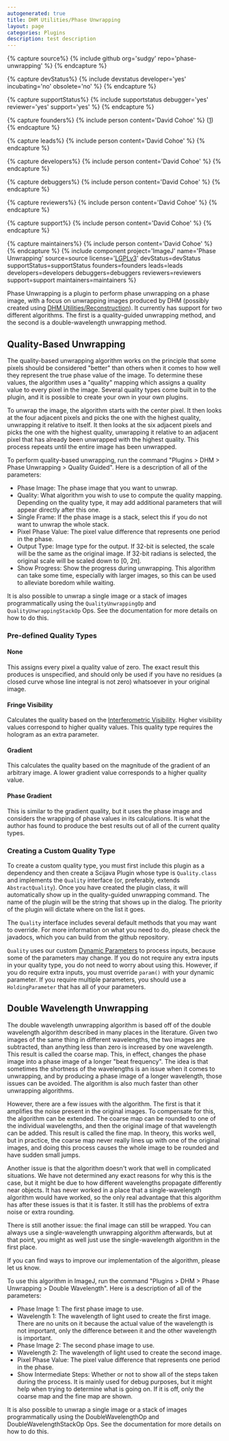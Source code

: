 ```yaml
---
autogenerated: true
title: DHM Utilities/Phase Unwrapping
layout: page
categories: Plugins
description: test description
---
```



{% capture source%}
{% include github org='sudgy' repo='phase-unwrapping' %}
{% endcapture %}

{% capture devStatus%}
{% include devstatus developer='yes' incubating='no' obsolete='no' %}
{% endcapture %}

{% capture supportStatus%}
{% include supportstatus debugger='yes' reviewer='yes' support='yes' %}
{% endcapture %}

{% capture founders%}
{% include person content='David Cohoe' %} ([1](mailto:dcohoe@pdx.edu))
{% endcapture %}

{% capture leads%}
{% include person content='David Cohoe' %}
{% endcapture %}

{% capture developers%}
{% include person content='David Cohoe' %}
{% endcapture %}

{% capture debuggers%}
{% include person content='David Cohoe' %}
{% endcapture %}

{% capture reviewers%}
{% include person content='David Cohoe' %}
{% endcapture %}

{% capture support%}
{% include person content='David Cohoe' %}
{% endcapture %}

{% capture maintainers%}
{% include person content='David Cohoe' %}
{% endcapture %}
{% include component project='ImageJ' name='Phase Unwrapping' source=source license='[LGPLv3](/licensing/lgpl)' devStatus=devStatus supportStatus=supportStatus founders=founders leads=leads developers=developers debuggers=debuggers reviewers=reviewers support=support maintainers=maintainers %}

Phase Unwrapping is a plugin to perform phase unwrapping on a phase image, with a focus on unwrapping images produced by DHM (possibly created using [DHM Utilities/Reconstruction](/plugins/dhm-utilities-reconstruction)). It currently has support for two different algorithms. The first is a quality-guided unwrapping method, and the second is a double-wavelength unwrapping method.

Quality-Based Unwrapping
------------------------

The quality-based unwrapping algorithm works on the principle that some pixels should be considered "better" than others when it comes to how well they represent the true phase value of the image. To determine these values, the algorithm uses a "quality" mapping which assigns a quality value to every pixel in the image. Several quality types come built in to the plugin, and it is possible to create your own in your own plugins.

To unwrap the image, the algorithm starts with the center pixel. It then looks at the four adjacent pixels and picks the one with the highest quality, unwrapping it relative to itself. It then looks at the six adjacent pixels and picks the one with the highest quality, unwrapping it relative to an adjacent pixel that has already been unwrapped with the highest quality. This process repeats until the entire image has been unwrapped.

To perform quality-based unwrapping, run the command "Plugins &gt; DHM &gt; Phase Unwrapping &gt; Quality Guided". Here is a description of all of the parameters:

-   Phase Image: The phase image that you want to unwrap.
-   Quality: What algorithm you wish to use to compute the quality mapping. Depending on the quality type, it may add additional parameters that will appear directly after this one.
-   Single Frame: If the phase image is a stack, select this if you do not want to unwrap the whole stack.
-   Pixel Phase Value: The pixel value difference that represents one period in the phase.
-   Output Type: Image type for the output. If 32-bit is selected, the scale will be the same as the original image. If 32-bit radians is selected, the original scale will be scaled down to \[0, 2π\].
-   Show Progress: Show the progress during unwrapping. This algorithm can take some time, especially with larger images, so this can be used to alleviate boredom while waiting.

It is also possible to unwrap a single image or a stack of images programmatically using the `QualityUnwrappingOp` and `QualityUnwrappingStackOp` Ops. See the documentation for more details on how to do this.

### Pre-defined Quality Types

#### None

This assigns every pixel a quality value of zero. The exact result this produces is unspecified, and should only be used if you have no residues (a closed curve whose line integral is not zero) whatsoever in your original image.

#### Fringe Visibility

Calculates the quality based on the [Interferometric Visibility](https://en.wikipedia.org/wiki/Interferometric_visibility). Higher visibility values correspond to higher quality values. This quality type requires the hologram as an extra parameter.

#### Gradient

This calculates the quality based on the magnitude of the gradient of an arbitrary image. A lower gradient value corresponds to a higher quality value.

#### Phase Gradient

This is similar to the gradient quality, but it uses the phase image and considers the wrapping of phase values in its calculations. It is what the author has found to produce the best results out of all of the current quality types.

### Creating a Custom Quality Type

To create a custom quality type, you must first include this plugin as a dependency and then create a Scijava Plugin whose type is `Quality.class` and implements the `Quality` interface (or, preferably, extends `AbstractQuality`). Once you have created the plugin class, it will automatically show up in the quality-guided unwrapping command. The name of the plugin will be the string that shows up in the dialog. The priority of the plugin will dictate where on the list it goes.

The `Quality` interface includes several default methods that you may want to override. For more information on what you need to do, please check the javadocs, which you can build from the github repository.

`Quality` uses our custom [Dynamic Parameters](https://github.com/sudgy/dynamic-parameters) to process inputs, because some of the parameters may change. If you do not require any extra inputs in your quality type, you do not need to worry about using this. However, if you do require extra inputs, you must override `param()` with your dynamic parameter. If you require multiple parameters, you should use a `HoldingParameter` that has all of your parameters.

Double Wavelength Unwrapping
----------------------------

The double wavelength unwrapping algorithm is based off of the double wavelength algorithm described in many places in the literature. Given two images of the same thing in different wavelengths, the two images are subtracted, than anything less than zero is increased by one wavelength. This result is called the coarse map. This, in effect, changes the phase image into a phase image of a longer "beat frequency". The idea is that sometimes the shortness of the wavelengths is an issue when it comes to unwrapping, and by producing a phase image of a longer wavelength, those issues can be avoided. The algorithm is also much faster than other unwrapping algorithms.

However, there are a few issues with the algorithm. The first is that it amplifies the noise present in the original images. To compensate for this, the algorithm can be extended. The coarse map can be rounded to one of the individual wavelengths, and then the original image of that wavelength can be added. This result is called the fine map. In theory, this works well, but in practice, the coarse map never really lines up with one of the original images, and doing this process causes the whole image to be rounded and have sudden small jumps.

Another issue is that the algorithm doesn't work that well in complicated situations. We have not determined any exact reasons for why this is the case, but it might be due to how different wavelengths propagate differently near objects. It has never worked in a place that a single-wavelength algorithm would have worked, so the only real advantage that this algorithm has after these issues is that it is faster. It still has the problems of extra noise or extra rounding.

There is still another issue: the final image can still be wrapped. You can always use a single-wavelength unwrapping algorithm afterwards, but at that point, you might as well just use the single-wavelength algorithm in the first place.

If you can find ways to improve our implementation of the algorithm, please let us know.

To use this algorithm in ImageJ, run the command "Plugins &gt; DHM &gt; Phase Unwrapping &gt; Double Wavelength". Here is a description of all of the parameters:

-   Phase Image 1: The first phase image to use.
-   Wavelength 1: The wavelength of light used to create the first image. There are no units on it because the actual value of the wavelength is not important, only the difference between it and the other wavelength is important.
-   Phase Image 2: The second phase image to use.
-   Wavelength 2: The wavelength of light used to create the second image.
-   Pixel Phase Value: The pixel value difference that represents one period in the phase.
-   Show Intermediate Steps: Whether or not to show all of the steps taken during the process. It is mainly used for debug purposes, but it might help when trying to determine what is going on. If it is off, only the coarse map and the fine map are shown.

It is also possible to unwrap a single image or a stack of images programmatically using the DoubleWavelengthOp and DoubleWavelengthStackOp Ops. See the documentation for more details on how to do this.


